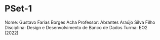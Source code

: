# PSet-1

Nome: Gustavo Farias Borges Acha
Professor: Abrantes Araújo Silva Filho
Disciplina: Design e Desenvolvimento de Banco de Dados
Turma: EO2 (2022)
